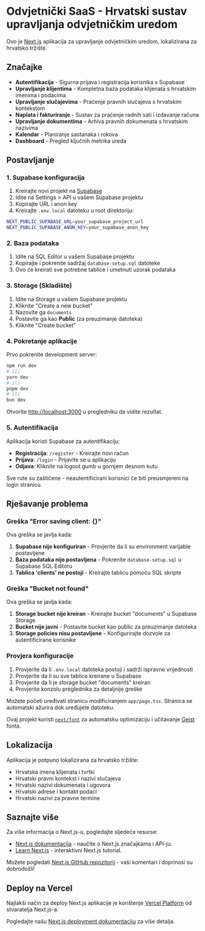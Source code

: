 # Odvjetnički SaaS - Hrvatski sustav upravljanja odvjetničkim uredom

Ovo je [Next.js](https://nextjs.org) aplikacija za upravljanje odvjetničkim uredom, lokalizirana za hrvatsko tržište.

## Značajke

- **Autentifikacija** - Sigurna prijava i registracija korisnika s Supabase
- **Upravljanje klijentima** - Kompletna baza podataka klijenata s hrvatskim imenima i podacima
- **Upravljanje slučajevima** - Praćenje pravnih slučajeva s hrvatskim kontekstom
- **Naplata i fakturiranje** - Sustav za praćenje radnih sati i izdavanje računa
- **Upravljanje dokumentima** - Arhiva pravnih dokumenata s hrvatskim nazivima
- **Kalendar** - Planiranje sastanaka i rokova
- **Dashboard** - Pregled ključnih metrika ureda

## Postavljanje

### 1. Supabase konfiguracija

1. Kreirajte novi projekt na [Supabase](https://supabase.com)
2. Idite na Settings > API u vašem Supabase projektu
3. Kopirajte URL i anon key
4. Kreirajte `.env.local` datoteku u root direktoriju:

```bash
NEXT_PUBLIC_SUPABASE_URL=your_supabase_project_url
NEXT_PUBLIC_SUPABASE_ANON_KEY=your_supabase_anon_key
```

### 2. Baza podataka

1. Idite na SQL Editor u vašem Supabase projektu
2. Kopirajte i pokrenite sadržaj `database-setup.sql` datoteke
3. Ovo će kreirati sve potrebne tablice i umetnuti uzorak podataka

### 3. Storage (Skladište)

1. Idite na Storage u vašem Supabase projektu
2. Kliknite "Create a new bucket"
3. Nazovite ga `documents`
4. Postavite ga kao **Public** (za preuzimanje datoteka)
5. Kliknite "Create bucket"

### 4. Pokretanje aplikacije

Prvo pokrenite development server:

```bash
npm run dev
# ili
yarn dev
# ili
pnpm dev
# ili
bun dev
```

Otvorite [http://localhost:3000](http://localhost:3000) u pregledniku da vidite rezultat.

### 5. Autentifikacija

Aplikacija koristi Supabase za autentifikaciju:
- **Registracija**: `/register` - Kreirajte novi račun
- **Prijava**: `/login` - Prijavite se u aplikaciju
- **Odjava**: Kliknite na logout gumb u gornjem desnom kutu

Sve rute su zaštićene - neautentificirani korisnici će biti preusmjereni na login stranicu.

## Rješavanje problema

### Greška "Error saving client: {}"

Ova greška se javlja kada:
1. **Supabase nije konfiguriran** - Provjerite da li su environment varijable postavljene
2. **Baza podataka nije postavljena** - Pokrenite `database-setup.sql` u Supabase SQL Editoru
3. **Tablica 'clients' ne postoji** - Kreirajte tablicu pomoću SQL skripte

### Greška "Bucket not found"

Ova greška se javlja kada:
1. **Storage bucket nije kreiran** - Kreirajte bucket "documents" u Supabase Storage
2. **Bucket nije javni** - Postavite bucket kao public za preuzimanje datoteka
3. **Storage policies nisu postavljene** - Konfigurirajte dozvole za autentificirane korisnike

### Provjera konfiguracije

1. Provjerite da li `.env.local` datoteka postoji i sadrži ispravne vrijednosti
2. Provjerite da li su sve tablice kreirane u Supabase
3. Provjerite da li je storage bucket "documents" kreiran
4. Provjerite konzolu preglednika za detaljnije greške

Možete početi uređivati stranicu modificiranjem `app/page.tsx`. Stranica se automatski ažurira dok uređujete datoteku.

Ovaj projekt koristi [`next/font`](https://nextjs.org/docs/app/building-your-application/optimizing/fonts) za automatsku optimizaciju i učitavanje [Geist](https://vercel.com/font) fonta.

## Lokalizacija

Aplikacija je potpuno lokalizirana za hrvatsko tržište:
- Hrvatska imena klijenata i tvrtki
- Hrvatski pravni kontekst i nazivi slučajeva
- Hrvatski nazivi dokumenata i ugovora
- Hrvatski adrese i kontakt podaci
- Hrvatski nazivi za pravne termine

## Saznajte više

Za više informacija o Next.js-u, pogledajte sljedeće resurse:

- [Next.js dokumentacija](https://nextjs.org/docs) - naučite o Next.js značajkama i API-ju.
- [Learn Next.js](https://nextjs.org/learn) - interaktivni Next.js tutorial.

Možete pogledati [Next.js GitHub repozitorij](https://github.com/vercel/next.js) - vaši komentari i doprinosi su dobrodošli!

## Deploy na Vercel

Najlakši način za deploy Next.js aplikacije je korištenje [Vercel Platform](https://vercel.com/new?utm_medium=default-template&filter=next.js&utm_source=create-next-app&utm_campaign=create-next-app-readme) od stvaratelja Next.js-a.

Pogledajte našu [Next.js deployment dokumentaciju](https://nextjs.org/docs/app/building-your-application/deploying) za više detalja.
